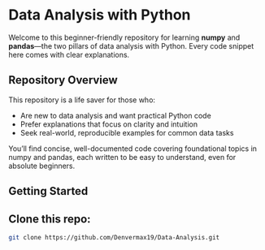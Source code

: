 # Data Analysis with Python

Welcome to this beginner-friendly repository for learning **numpy** and **pandas**—the two pillars of data analysis with Python. Every code snippet here comes with clear explanations.

## Repository Overview

This repository is a life saver for those who:
- Are new to data analysis and want practical Python code
- Prefer explanations that focus on clarity and intuition
- Seek real-world, reproducible examples for common data tasks

You’ll find concise, well-documented code covering foundational topics in numpy and pandas, each written to be easy to understand, even for absolute beginners.

## Getting Started

## Clone this repo:
``` bash
git clone https://github.com/Denvermax19/Data-Analysis.git
```
